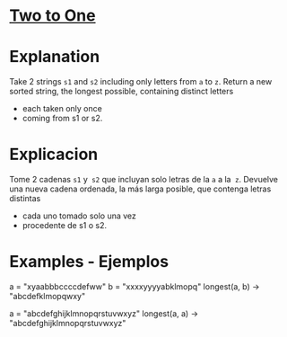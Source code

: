 # [Two to One](https://www.codewars.com/kata/5656b6906de340bd1b0000ac)

# Explanation

Take 2 strings `s1` and `s2` including only letters from `a` to `z`. Return a new sorted string, the longest possible, containing distinct letters 
- each taken only once 
- coming from s1 or s2.

# Explicacion
Tome 2 cadenas `s1` y` s2` que incluyan solo letras de la `a` a la` z`. Devuelve una nueva cadena ordenada, la más larga posible, que contenga letras distintas
- cada uno tomado solo una vez
- procedente de s1 o s2.

# Examples - Ejemplos
a = "xyaabbbccccdefww"
b = "xxxxyyyyabklmopq"
longest(a, b) -> "abcdefklmopqwxy"

a = "abcdefghijklmnopqrstuvwxyz"
longest(a, a) -> "abcdefghijklmnopqrstuvwxyz"